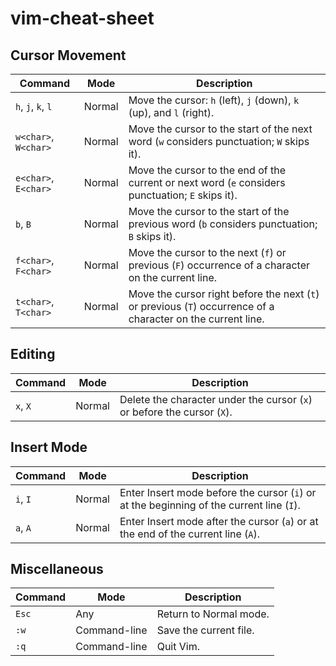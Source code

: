 # vim-cheat-sheet

## Cursor Movement

| Command              | Mode   | Description                                                                                                  |
| -------------------- | ------ | ------------------------------------------------------------------------------------------------------------ |
| `h`, `j`, `k`, `l`   | Normal | Move the cursor: `h` (left), `j` (down), `k` (up), and `l` (right).                                          |
| `w<char>`, `W<char>` | Normal | Move the cursor to the start of the next word (`w` considers punctuation; `W` skips it).                     |
| `e<char>`, `E<char>` | Normal | Move the cursor to the end of the current or next word (`e` considers punctuation; `E` skips it).            |
| `b`, `B`             | Normal | Move the cursor to the start of the previous word (`b` considers punctuation; `B` skips it).                 |
| `f<char>`, `F<char>` | Normal | Move the cursor to the next (`f`) or previous (`F`) occurrence of a character on the current line.           |
| `t<char>`, `T<char>` | Normal | Move the cursor right before the next (`t`) or previous (`T`) occurrence of a character on the current line. |

## Editing

| Command  | Mode   | Description                                                             |
| -------- | ------ | ----------------------------------------------------------------------- |
| `x`, `X` | Normal | Delete the character under the cursor (`x`) or before the cursor (`X`). |

## Insert Mode

| Command  | Mode   | Description                                                                              |
| -------- | ------ | ---------------------------------------------------------------------------------------- |
| `i`, `I` | Normal | Enter Insert mode before the cursor (`i`) or at the beginning of the current line (`I`). |
| `a`, `A` | Normal | Enter Insert mode after the cursor (`a`) or at the end of the current line (`A`).        |

## Miscellaneous

| Command | Mode         | Description            |
| ------- | ------------ | ---------------------- |
| `Esc`   | Any          | Return to Normal mode. |
| `:w`    | Command-line | Save the current file. |
| `:q`    | Command-line | Quit Vim.              |
